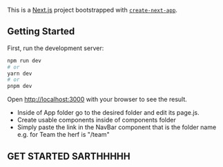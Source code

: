 This is a [Next.js](https://nextjs.org/) project bootstrapped with [`create-next-app`](https://github.com/vercel/next.js/tree/canary/packages/create-next-app).

## Getting Started

First, run the development server:

```bash
npm run dev
# or
yarn dev
# or
pnpm dev
```

Open [http://localhost:3000](http://localhost:3000) with your browser to see the result.

- Inside of App folder go to the desired folder and edit its page.js.
- Create usable components inside of components folder
- Simply paste the link in the NavBar component that is the folder name e.g. for Team the herf is "/team"

## GET STARTED SARTHHHHH
